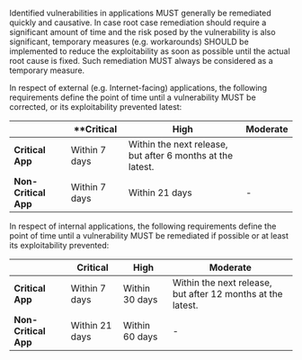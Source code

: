 Identified vulnerabilities in applications MUST generally be remediated quickly and causative. In case root case remediation should require a significant amount of time and the risk posed by the vulnerability is also significant, temporary measures (e.g. workarounds) SHOULD be implemented to reduce the exploitability as soon as possible until the actual root cause is fixed. Such remediation MUST always be considered as a temporary measure.

In respect of external (e.g. Internet-facing) applications, the following requirements define the point of time until a vulnerability MUST be corrected, or its exploitability prevented latest:

|| **Critical  | **High**  | **Moderate**  |
| ------------- | ------------- | ------------- | ------------- |
| **Critical App** | Within 7 days  | Within the next release, but after 6 months at the latest. |
| **Non-Critical App** | Within 7 days  | Within 21 days  | - |

In respect of internal applications, the following requirements define the point of time until a vulnerability MUST be remediated if possible or at least its exploitability prevented:

| | **Critical**  | **High** | **Moderate** |
| -------------| ------------- | ------------- | ------------- |
| **Critical App** | Within 7 days  | Within 30 days  | Within the next release, but after 12 months at the latest. |
| **Non-Critical App**| Within 21 days  | Within 60 days  | - |
